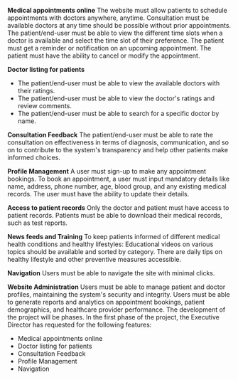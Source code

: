 **Medical appointments online**
The website must allow patients to schedule appointments with doctors anywhere, anytime.
Consultation must be available doctors at any time should be possible without prior appointments.
The patient/end-user must be able to view the different time slots when a doctor is available and select the time slot of their preference.
The patient must get a reminder or notification on an upcoming appointment.
The patient must have the ability to cancel or modify the appointment.

**Doctor listing for patients**
- The patient/end-user must be able to view the available doctors with their ratings.
- The patient/end-user must be able to view the doctor's ratings and review comments.
- The patient/end-user must be able to search for a specific doctor by name.
 
**Consultation Feedback**
The patient/end-user must be able to rate the consultation on effectiveness in terms of diagnosis, communication, and so on to contribute to the system's transparency and help other patients make informed choices.

**Profile Management**
A user must sign-up to make any appointment bookings.
To book an appointment, a user must input mandatory details like name, address, phone number, age, blood group, and any existing medical records.
The user must have the ability to update their details.

**Access to patient records**
Only the doctor and patient must have access to patient records.
Patients must be able to download their medical records, such as test reports.

**News feeds and Training**
To keep patients informed of different medical health conditions and healthy lifestyles:
Educational videos on various topics should be available and sorted by category.
There are daily tips on healthy lifestyle and other preventive measures accessible.

**Navigation**
Users must be able to navigate the site with minimal clicks.

**Website Administration**
Users must be able to manage patient and doctor profiles, maintaining the system's security and integrity.
Users must be able to generate reports and analytics on appointment bookings, patient demographics, and healthcare provider performance.
The development of the project will be phases. 
In the first phase of the project, the Executive Director has requested for the following features:
- Medical appointments online
- Doctor listing for patients
- Consultation Feedback
- Profile Management
- Navigation

  
